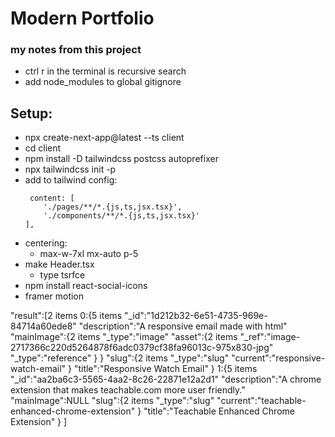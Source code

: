 # Modern Portfolio

### my notes from this project
- ctrl r in the terminal is recursive search 
- add node_modules to global gitignore

## Setup:
- npx create-next-app@latest --ts client
- cd client
- npm install -D tailwindcss postcss autoprefixer
- npx tailwindcss init -p
- add to tailwind config:
    ```
     content: [
        './pages/**/*.{js,ts,jsx.tsx}',
        './components/**/*.{js,ts,jsx.tsx}'
    ],
    ```
- centering:
    * max-w-7xl mx-auto p-5
- make Header.tsx
    * type tsrfce
- npm install react-social-icons
- framer motion



"result":[2 items
0:{5 items
"_id":"1d212b32-6e51-4735-969e-84714a60ede8"
"description":"A responsive email made with html"
"mainImage":{2 items
"_type":"image"
"asset":{2 items
"_ref":"image-2717366c220d5264878f6adc0379cf38fa96013c-975x830-jpg"
"_type":"reference"
}
}
"slug":{2 items
"_type":"slug"
"current":"responsive-watch-email"
}
"title":"Responsive Watch Email"
}
1:{5 items
"_id":"aa2ba6c3-5565-4aa2-8c26-22871e12a2d1"
"description":"A chrome extension that makes teachable.com more user friendly."
"mainImage":NULL
"slug":{2 items
"_type":"slug"
"current":"teachable-enhanced-chrome-extension"
}
"title":"Teachable Enhanced Chrome Extension"
}
]